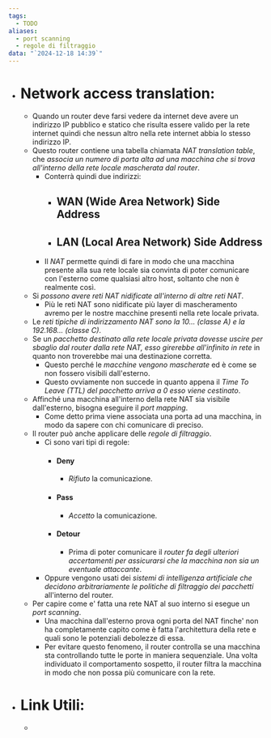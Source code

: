 ```yaml
---
tags:
  - TODO
aliases:
  - port scanning
  - regole di filtraggio
data: "`2024-12-18 14:39`"
---
```

- # Network access translation:
	- Quando un router deve farsi vedere da internet deve avere un indirizzo IP pubblico e statico che risulta essere valido per la rete internet quindi che nessun altro nella rete internet abbia lo stesso indirizzo IP.
	- Questo router contiene una tabella chiamata _NAT translation table_, che _associa un numero di porta alta ad una macchina che si trova all'interno della rete locale mascherata dal router_.
		- Conterrà quindi due indirizzi:
			+ ## WAN (Wide Area Network) Side Address
			+ ## LAN (Local Area Network) Side Address
		+ Il _NAT_ permette quindi di fare in modo che una macchina presente alla sua rete locale sia convinta di poter comunicare con l'esterno come qualsiasi altro host, soltanto che non è realmente così.
	+ Si _possono avere reti NAT nidificate all'interno di altre reti NAT_.
		+ Più le reti NAT sono nidificate più layer di mascheramento avremo per le nostre macchine presenti nella rete locale privata.
	+ Le _reti tipiche di indirizzamento NAT sono la 10... (classe A) e la 192.168... (classe C)_.
	+ Se un _pacchetto destinato alla rete locale privata dovesse uscire per sbaglio dal router dalla rete NAT, esso girerebbe all'infinito in rete_ in quanto non troverebbe mai una destinazione corretta.
		+ Questo perché le _macchine vengono mascherate_ ed è come se non fossero visibili dall'esterno.
		+ Questo ovviamente non succede in quanto appena il _Time To Leave (TTL) del pacchetto arriva a $0$ esso viene cestinato_.
	+ Affinché una macchina all'interno della rete NAT sia visibile dall'esterno, bisogna eseguire il _port mapping_.
		+ Come detto prima viene associata una porta ad una macchina, in modo da sapere con chi comunicare di preciso.
	+ Il router può anche applicare delle _regole di filtraggio_.
		+ Ci sono vari tipi di regole:
			+ #### Deny
				+ _Rifiuto_ la comunicazione.
			+ #### Pass
				+ _Accetto_ la comunicazione.
			+ #### Detour
				+ Prima di poter comunicare il _router fa degli ulteriori accertamenti per assicurarsi che la macchina non sia un eventuale attaccante_.
		+ Oppure vengono usati dei _sistemi di intelligenza artificiale che decidono arbitrariamente le politiche di filtraggio dei pacchetti_ all'interno del router.
	+ Per capire come e' fatta una rete NAT al suo interno si esegue un _port scanning_.
		+ Una macchina dall'esterno prova ogni porta del NAT finche' non ha completamente capito come è fatta l'architettura della rete e quali sono le potenziali debolezze di essa.
		+ Per evitare questo fenomeno, il router controlla se una macchina sta controllando tutte le porte in maniera sequenziale. Una volta individuato il comportamento sospetto, il router filtra la macchina in modo che non possa più comunicare con la rete.
- # Link Utili:
	- 